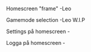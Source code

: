 Homescreen "frame"      -Leo

Gamemode selection      -Leo W.I.P

Settings på homescreen  -

Logga på homescreen     -